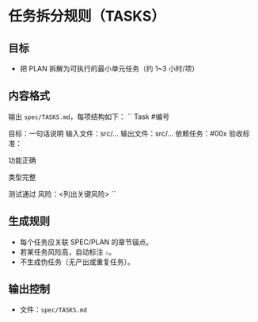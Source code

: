 # 任务拆分规则（TASKS）

## 目标
- 把 PLAN 拆解为可执行的最小单元任务（约 1~3 小时/项）

## 内容格式
输出 `spec/TASKS.md`，每项结构如下：
``
Task #编号

目标：一句话说明
输入文件：src/…
输出文件：src/…
依赖任务：#00x
验收标准：

 功能正确

 类型完整

 测试通过
风险：<列出关键风险>
``

## 生成规则
- 每个任务应关联 SPEC/PLAN 的章节锚点。
- 若某任务风险高，自动标注 `⚠️`。
- 不生成伪任务（无产出或重复任务）。

## 输出控制
- 文件：`spec/TASKS.md`
